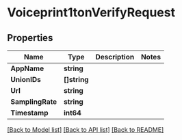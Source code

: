 # Voiceprint1tonVerifyRequest

## Properties
Name | Type | Description | Notes
------------ | ------------- | ------------- | -------------
**AppName** | **string** |  | 
**UnionIDs** | **[]string** |  | 
**Url** | **string** |  | 
**SamplingRate** | **string** |  | 
**Timestamp** | **int64** |  | 

[[Back to Model list]](../README.md#documentation-for-models) [[Back to API list]](../README.md#documentation-for-api-endpoints) [[Back to README]](../README.md)


